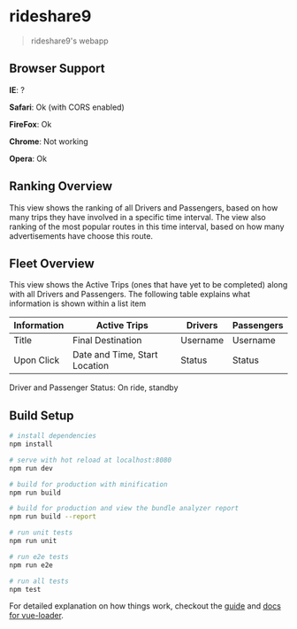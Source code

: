 # rideshare9

> rideshare9's webapp

## Browser Support
**IE**: ?

**Safari**: Ok (with CORS enabled)

**FireFox**: Ok

**Chrome**: Not working

**Opera**: Ok

## Ranking Overview

This view shows the ranking of all Drivers and Passengers, based on how many trips they have involved in 
a specific time interval. The view also ranking of the most popular routes in this time interval, based on
how many advertisements have choose this route. 


## Fleet Overview 

This view shows the Active Trips (ones that have yet to be completed) along with all Drivers and Passengers. 
The following table explains what information is shown within a list item

Information | Active Trips | Drivers | Passengers
------| ------ | ------ | ------ 
Title | Final Destination | Username | Username
Upon Click | Date and Time, Start Location | Status | Status

Driver and Passenger Status: On ride, standby

## Build Setup

``` bash
# install dependencies
npm install

# serve with hot reload at localhost:8080
npm run dev

# build for production with minification
npm run build

# build for production and view the bundle analyzer report
npm run build --report

# run unit tests
npm run unit

# run e2e tests
npm run e2e

# run all tests
npm test
```

For detailed explanation on how things work, checkout the [guide](http://vuejs-templates.github.io/webpack/) and [docs for vue-loader](http://vuejs.github.io/vue-loader).
